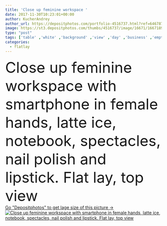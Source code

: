 ```yaml
---
title: 'Close up feminine workspace '
date: 2017-11-30T10:23:01+00:00
author: KucherAndrey
author_url: https://depositphotos.com/portfolio-4516737.html?ref=64678756
image: https://st3.depositphotos.com/thumbs/4516737/image/16671/166718962/api_thumb_450.jpg?forcejpeg=true
type: "post"
tags: ['table' ,'white' ,'background' ,'view' ,'day' ,'business' ,'empty' ,'person' ,'girl' ,'female' ,'young' ,'people' ,'succulent' ,'coffee' ,'hands' ,'fashion' ,'modern' ,'pink' ,'corporate' ,'office' ,'lay' ,'blank' ,'home' ,'woman' ,'phone' ,'screen' ,'notebook' ,'desktop' ,'flat' ,'work' ,'desk' ,'feminine' ,'top' ,'nail' ,'polish' ,'glasses' ,'workplace' ,'workspace' ,'lipstick' ,'diary' ,'holds' ,'smartphone' ,'minimal' ,'styling' ,'mockup' ,'minimalistic' ,'minimalist' ,'freelance' ,'freelancer' ,'flatlay' ]
categories: 
  - flatlay
---
```

<div aling="center">
            <font size="60"> Close up feminine workspace with smartphone in female hands, latte ice, notebook, spectacles, nail polish and lipstick. Flat lay, top view</font>   
</div>
<div>
    <a href='https://st3.depositphotos.com/thumbs/4516737/image/16671/166718962/api_thumb_450.jpg?forcejpeg=true?ref=64678756' target=_blank > Go "Depositphotos" to get lage size of this picture ->
        <img href='https://st3.depositphotos.com/thumbs/4516737/image/16671/166718962/api_thumb_450.jpg?forcejpeg=true?ref=64678756' src='https://st3.depositphotos.com/4516737/16671/i/950/depositphotos_166718962-stock-photo-close-up-feminine-workspace.jpg?forcejpeg=true' alt='Close up feminine workspace with smartphone in female hands, latte ice, notebook, spectacles, nail polish and lipstick. Flat lay, top view' >
    </a>
</div>
